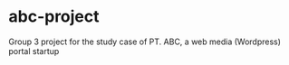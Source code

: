 # abc-project
Group 3 project for the study case of PT. ABC, a web media (Wordpress) portal startup
